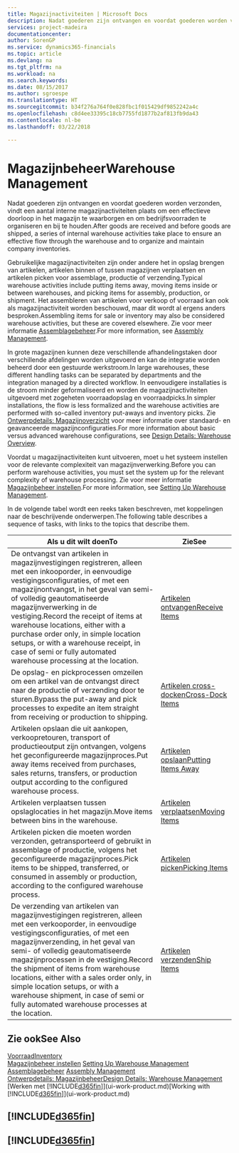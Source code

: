 ```yaml
---
title: Magazijnactiviteiten | Microsoft Docs
description: Nadat goederen zijn ontvangen en voordat goederen worden verzonden, vindt een aantal interne magazijnactiviteiten plaats om een effectieve doorloop in het magazijn te waarborgen en om bedrijfsvoorraden te organiseren en bij te houden.
services: project-madeira
documentationcenter: 
author: SorenGP
ms.service: dynamics365-financials
ms.topic: article
ms.devlang: na
ms.tgt_pltfrm: na
ms.workload: na
ms.search.keywords: 
ms.date: 08/15/2017
ms.author: sgroespe
ms.translationtype: HT
ms.sourcegitcommit: b34f276a764f0e828fbc1f015429df9852242a4c
ms.openlocfilehash: c8d4ee33395c18cb7755fd1877b2af813fb9da43
ms.contentlocale: nl-be
ms.lasthandoff: 03/22/2018

---
```

# <a name="warehouse-management"></a><span data-ttu-id="f7d4d-103">Magazijnbeheer</span><span class="sxs-lookup"><span data-stu-id="f7d4d-103">Warehouse Management</span></span>
<span data-ttu-id="f7d4d-104">Nadat goederen zijn ontvangen en voordat goederen worden verzonden, vindt een aantal interne magazijnactiviteiten plaats om een effectieve doorloop in het magazijn te waarborgen en om bedrijfsvoorraden te organiseren en bij te houden.</span><span class="sxs-lookup"><span data-stu-id="f7d4d-104">After goods are received and before goods are shipped, a series of internal warehouse activities take place to ensure an effective flow through the warehouse and to organize and maintain company inventories.</span></span>

<span data-ttu-id="f7d4d-105">Gebruikelijke magazijnactiviteiten zijn onder andere het in opslag brengen van artikelen, artikelen binnen of tussen magazijnen verplaatsen en artikelen picken voor assemblage, productie of verzending.</span><span class="sxs-lookup"><span data-stu-id="f7d4d-105">Typical warehouse activities include putting items away, moving items inside or between warehouses, and picking items for assembly, production, or shipment.</span></span> <span data-ttu-id="f7d4d-106">Het assembleren van artikelen voor verkoop of voorraad kan ook als magazijnactiviteit worden beschouwd, maar dit wordt al ergens anders besproken.</span><span class="sxs-lookup"><span data-stu-id="f7d4d-106">Assembling items for sale or inventory may also be considered warehouse activities, but these are covered elsewhere.</span></span> <span data-ttu-id="f7d4d-107">Zie voor meer informatie [Assemblagebeheer](assembly-assemble-items.md).</span><span class="sxs-lookup"><span data-stu-id="f7d4d-107">For more information, see [Assembly Management](assembly-assemble-items.md).</span></span>  

<span data-ttu-id="f7d4d-108">In grote magazijnen kunnen deze verschillende afhandelingstaken door verschillende afdelingen worden uitgevoerd en kan de integratie worden beheerd door een gestuurde werkstroom.</span><span class="sxs-lookup"><span data-stu-id="f7d4d-108">In large warehouses, these different handling tasks can be separated by departments and the integration managed by a directed workflow.</span></span> <span data-ttu-id="f7d4d-109">In eenvoudigere installaties is de stroom minder geformaliseerd en worden de magazijnactiviteiten uitgevoerd met zogeheten voorraadopslag en voorraadpicks.</span><span class="sxs-lookup"><span data-stu-id="f7d4d-109">In simpler installations, the flow is less formalized and the warehouse activities are performed with so-called inventory put-aways and inventory picks.</span></span> <span data-ttu-id="f7d4d-110">Zie [Ontwerpdetails: Magazijnoverzicht](design-details-warehouse-overview.md) voor meer informatie over standaard- en geavanceerde magazijnconfiguraties.</span><span class="sxs-lookup"><span data-stu-id="f7d4d-110">For more information about basic versus advanced warehouse configurations, see [Design Details: Warehouse Overview](design-details-warehouse-overview.md).</span></span>

<span data-ttu-id="f7d4d-111">Voordat u magazijnactiviteiten kunt uitvoeren, moet u het systeem instellen voor de relevante complexiteit van magazijnverwerking.</span><span class="sxs-lookup"><span data-stu-id="f7d4d-111">Before you can perform warehouse activities, you must set the system up for the relevant complexity of warehouse processing.</span></span> <span data-ttu-id="f7d4d-112">Zie voor meer informatie [Magazijnbeheer instellen](warehouse-setup-warehouse.md).</span><span class="sxs-lookup"><span data-stu-id="f7d4d-112">For more information, see [Setting Up Warehouse Management](warehouse-setup-warehouse.md).</span></span>

 <span data-ttu-id="f7d4d-113">In de volgende tabel wordt een reeks taken beschreven, met koppelingen naar de beschrijvende onderwerpen.</span><span class="sxs-lookup"><span data-stu-id="f7d4d-113">The following table describes a sequence of tasks, with links to the topics that describe them.</span></span>   

|<span data-ttu-id="f7d4d-114">**Als u dit wilt doen**</span><span class="sxs-lookup"><span data-stu-id="f7d4d-114">**To**</span></span>|<span data-ttu-id="f7d4d-115">**Zie**</span><span class="sxs-lookup"><span data-stu-id="f7d4d-115">**See**</span></span>|  
|------------|-------------|  
|<span data-ttu-id="f7d4d-116">De ontvangst van artikelen in magazijnvestigingen registreren, alleen met een inkooporder, in eenvoudige vestigingsconfiguraties, of met een magazijnontvangst, in het geval van semi- of volledig geautomatiseerde magazijnverwerking in de vestiging.</span><span class="sxs-lookup"><span data-stu-id="f7d4d-116">Record the receipt of items at warehouse locations, either with a purchase order only, in simple location setups, or with a warehouse receipt, in case of semi or fully automated warehouse processing at the location.</span></span>|[<span data-ttu-id="f7d4d-117">Artikelen ontvangen</span><span class="sxs-lookup"><span data-stu-id="f7d4d-117">Receive Items</span></span>](warehouse-how-receive-items.md)|
|<span data-ttu-id="f7d4d-118">De opslag- en pickprocessen omzeilen om een artikel van de ontvangst direct naar de productie of verzending door te sturen.</span><span class="sxs-lookup"><span data-stu-id="f7d4d-118">Bypass the put-away and pick processes to expedite an item straight from receiving or production to shipping.</span></span>|[<span data-ttu-id="f7d4d-119">Artikelen cross-docken</span><span class="sxs-lookup"><span data-stu-id="f7d4d-119">Cross-Dock Items</span></span>](warehouse-how-to-cross-dock-items.md)|    
|<span data-ttu-id="f7d4d-120">Artikelen opslaan die uit aankopen, verkoopretouren, transport of productieoutput zijn ontvangen, volgens het geconfigureerde magazijnproces.</span><span class="sxs-lookup"><span data-stu-id="f7d4d-120">Put away items received from purchases, sales returns, transfers, or production output according to the configured warehouse process.</span></span>|[<span data-ttu-id="f7d4d-121">Artikelen opslaan</span><span class="sxs-lookup"><span data-stu-id="f7d4d-121">Putting Items Away</span></span>](warehouse-put-away-items.md)|
|<span data-ttu-id="f7d4d-122">Artikelen verplaatsen tussen opslaglocaties in het magazijn.</span><span class="sxs-lookup"><span data-stu-id="f7d4d-122">Move items between bins in the warehouse.</span></span>|[<span data-ttu-id="f7d4d-123">Artikelen verplaatsen</span><span class="sxs-lookup"><span data-stu-id="f7d4d-123">Moving Items</span></span>](warehouse-move-items.md)|
|<span data-ttu-id="f7d4d-124">Artikelen picken die moeten worden verzonden, getransporteerd of gebruikt in assemblage of productie, volgens het geconfigureerde magazijnproces.</span><span class="sxs-lookup"><span data-stu-id="f7d4d-124">Pick items to be shipped, transferred, or consumed in assembly or production, according to the configured warehouse process.</span></span>|[<span data-ttu-id="f7d4d-125">Artikelen picken</span><span class="sxs-lookup"><span data-stu-id="f7d4d-125">Picking Items</span></span>](warehouse-pick-items.md)|
|<span data-ttu-id="f7d4d-126">De verzending van artikelen van magazijnvestigingen registreren, alleen met een verkooporder, in eenvoudige vestigingsconfiguraties, of met een magazijnverzending, in het geval van semi- of volledig geautomatiseerde magazijnprocessen in de vestiging.</span><span class="sxs-lookup"><span data-stu-id="f7d4d-126">Record the shipment of items from warehouse locations, either with a sales order only, in simple location setups, or with a warehouse shipment, in case of semi or fully automated warehouse processes at the location.</span></span>|[<span data-ttu-id="f7d4d-127">Artikelen verzenden</span><span class="sxs-lookup"><span data-stu-id="f7d4d-127">Ship Items</span></span>](warehouse-how-ship-items.md)|  

## <a name="see-also"></a><span data-ttu-id="f7d4d-128">Zie ook</span><span class="sxs-lookup"><span data-stu-id="f7d4d-128">See Also</span></span>  
[<span data-ttu-id="f7d4d-129">Voorraad</span><span class="sxs-lookup"><span data-stu-id="f7d4d-129">Inventory</span></span>](inventory-manage-inventory.md)  
<span data-ttu-id="f7d4d-130">[Magazijnbeheer instellen](warehouse-setup-warehouse.md)   </span><span class="sxs-lookup"><span data-stu-id="f7d4d-130">[Setting Up Warehouse Management](warehouse-setup-warehouse.md)   </span></span>  
<span data-ttu-id="f7d4d-131">[Assemblagebeheer](assembly-assemble-items.md)  </span><span class="sxs-lookup"><span data-stu-id="f7d4d-131">[Assembly Management](assembly-assemble-items.md)  </span></span>  
[<span data-ttu-id="f7d4d-132">Ontwerpdetails: Magazijnbeheer</span><span class="sxs-lookup"><span data-stu-id="f7d4d-132">Design Details: Warehouse Management</span></span>](design-details-warehouse-management.md)  
<span data-ttu-id="f7d4d-133">[Werken met [!INCLUDE[d365fin](includes/d365fin_md.md)]](ui-work-product.md)</span><span class="sxs-lookup"><span data-stu-id="f7d4d-133">[Working with [!INCLUDE[d365fin](includes/d365fin_md.md)]](ui-work-product.md)</span></span>  

## [!INCLUDE[d365fin](includes/free_trial_md.md)]  
## [!INCLUDE[d365fin](includes/training_link_md.md)]

